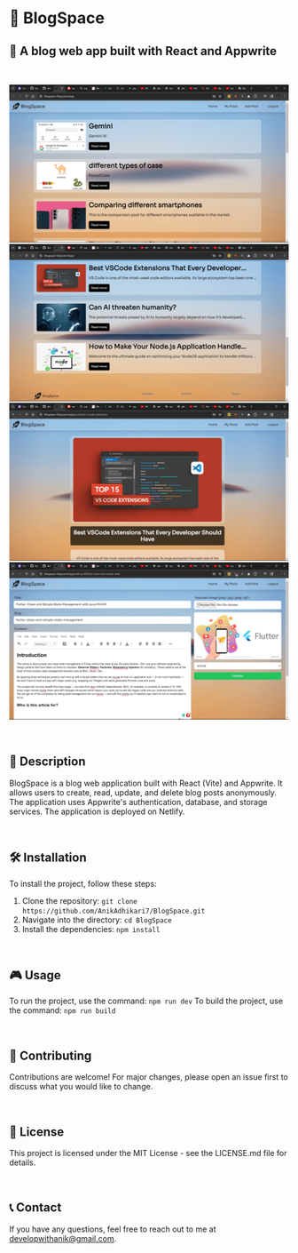 # 📝 BlogSpace

## 🚀 A blog web app built with React and Appwrite

<br/>

![Screenshot](./public/ss/home1.png)
![Screenshot](./public/ss/home2.png)
![Screenshot](./public/ss/blog.png)
![Screenshot](./public/ss/post.png)

<br/>

## 📖 Description

BlogSpace is a blog web application built with React (Vite) and Appwrite. It allows users to create, read, update, and delete blog posts anonymously. The application uses Appwrite's authentication, database, and storage services. The application is deployed on Netlify.

<br/>

## 🛠️ Installation

To install the project, follow these steps:

1. Clone the repository: `git clone https://github.com/AnikAdhikari7/BlogSpace.git`
2. Navigate into the directory: `cd BlogSpace`
3. Install the dependencies: `npm install`

<br/>

## 🎮 Usage

To run the project, use the command: `npm run dev`
To build the project, use the command: `npm run build`

<br/>

## 🤝 Contributing

Contributions are welcome! For major changes, please open an issue first to discuss what you would like to change.

<br/>

## 📜 License

This project is licensed under the MIT License - see the LICENSE.md file for details.

<br/>

## 📞 Contact

If you have any questions, feel free to reach out to me at developwithanik@gmail.com.

```

```

